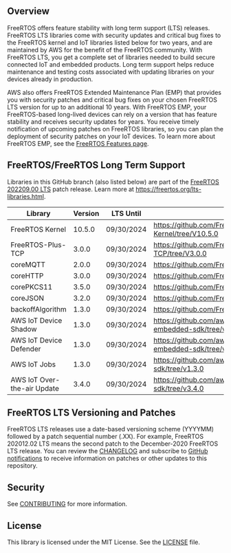 ## Overview
FreeRTOS offers feature stability with long term support (LTS) releases. FreeRTOS LTS libraries come with security updates and critical bug fixes to the FreeRTOS kernel and IoT libraries listed below for two years, and are maintained by AWS for the benefit of the FreeRTOS community. With FreeRTOS LTS, you get a complete set of libraries needed to build secure connected IoT and embedded products. Long term support helps reduce maintenance and testing costs associated with updating libraries on your devices already in production.

AWS also offers FreeRTOS Extended Maintenance Plan (EMP) that provides you with security patches and critical bug fixes on your chosen FreeRTOS LTS version for up to an additional 10 years. With FreeRTOS EMP, your FreeRTOS-based long-lived devices can rely on a version that has feature stability and receives security updates for years. You receive timely notification of upcoming patches on FreeRTOS libraries, so you can plan the deployment of security patches on your IoT devices. To learn more about FreeRTOS EMP, see the [FreeRTOS Features page](https://aws.amazon.com/freertos/features/).

## FreeRTOS/FreeRTOS Long Term Support

Libraries in this GitHub branch (also listed below) are part of the [FreeRTOS 202209.00 LTS](https://github.com/FreeRTOS/FreeRTOS-LTS/tree/202209-LTS) patch release. Learn more at https://freertos.org/lts-libraries.html.

| Library                     | Version             | LTS Until  | LTS Repo URL                                                                |
|-------------------------    |---------------------|------------|---------------------------------------------------------------------------  |
| FreeRTOS Kernel             | 10.5.0              | 09/30/2024 | https://github.com/FreeRTOS/FreeRTOS-Kernel/tree/V10.5.0                    |
| FreeRTOS-Plus-TCP           | 3.0.0               | 09/30/2024 | https://github.com/FreeRTOS/FreeRTOS-Plus-TCP/tree/V3.0.0                   |
| coreMQTT                    | 2.0.0               | 09/30/2024 | https://github.com/FreeRTOS/coreMQTT/tree/v2.0.0                            |
| coreHTTP                    | 3.0.0               | 09/30/2024 | https://github.com/FreeRTOS/coreHTTP/tree/v3.0.0                            |
| corePKCS11                  | 3.5.0               | 09/30/2024 | https://github.com/FreeRTOS/corePKCS11/tree/v3.4.0                          |
| coreJSON                    | 3.2.0               | 09/30/2024 | https://github.com/FreeRTOS/coreJSON/tree/v3.2.0                            |
| backoffAlgorithm            | 1.3.0               | 09/30/2024 | https://github.com/FreeRTOS/backoffAlgorithm/tree/v1.3.0                    |
| AWS IoT Device Shadow       | 1.3.0               | 09/30/2024 | https://github.com/aws/Device-Shadow-for-AWS-IoT-embedded-sdk/tree/v1.3.0   |
| AWS IoT Device Defender     | 1.3.0               | 09/30/2024 | https://github.com/aws/Device-Defender-for-AWS-IoT-embedded-sdk/tree/v1.3.0 |
| AWS IoT Jobs                | 1.3.0               | 09/30/2024 | https://github.com/aws/Jobs-for-AWS-IoT-embedded-sdk/tree/v1.3.0            |
| AWS IoT Over-the-air Update | 3.4.0               | 09/30/2024 | https://github.com/aws/ota-for-aws-iot-embedded-sdk/tree/v3.4.0             |

## FreeRTOS LTS Versioning and Patches

FreeRTOS LTS releases use a date-based versioning scheme (YYYYMM) followed by a patch sequential number (.XX). For example, FreeRTOS 202012.02 LTS means the second patch to the December-2020 FreeRTOS LTS release. You can review the [CHANGELOG](./CHANGELOG.md) and subscribe to [GitHub notifications](https://docs.github.com/en/free-pro-team@latest/github/managing-subscriptions-and-notifications-on-github/about-notifications) to receive information on patches or other updates to this repository.   

## Security

See [CONTRIBUTING](CONTRIBUTING.md#security-issue-notifications) for more information.

## License

This library is licensed under the MIT License. See the [LICENSE](LICENSE.md) file.

